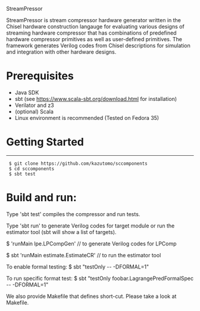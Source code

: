 StreamPressor

StreamPressor is stream compressor hardware generator written in the
Chisel hardware construction langauge for evaluating various designs
of streaming hardware compressor that has combinations of predefined
hardware compressor primitives as well as user-defined primitives. The
framework generates Verilog codes from Chisel descriptions for
simulation and integration with other hardware designs.

# Prerequisites
- Java SDK
- sbt (see https://www.scala-sbt.org/download.html for installation)
- Verilator and z3
- (optional) Scala
- Linux environment is recommended (Tested on Fedora 35)


# Getting Started
---------------

     $ git clone https://github.com/kazutomo/sccomponents
     $ cd sccomponents
     $ sbt test

# Build and run:

Type 'sbt test' compiles the compressor and run tests.

Type 'sbt run' to generate Verilog codes for target module or run the estimator tool (sbt will show a list of targets).

$ 'runMain lpe.LPCompGen'   // to generate Verilog codes for LPComp

$ sbt 'runMain estimate.EstimateCR'   // to run the estimator tool

To enable formal testing:
$ sbt "testOnly -- -DFORMAL=1"

To run specific format test:
$ sbt "testOnly foobar.LagrangePredFormalSpec -- -DFORMAL=1"

We also provide Makefile that defines short-cut. Please take a look at Makefile.
